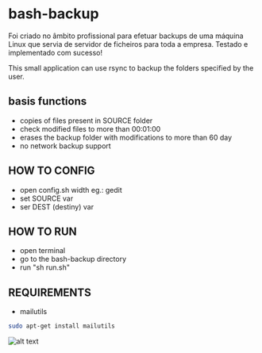 bash-backup
===========

Foi criado no âmbito profissional para efetuar backups de uma máquina Linux que servia de servidor de ficheiros para toda a empresa.
Testado e implementado com sucesso!

This small application can use rsync to backup the folders specified by the user.

## basis functions
* copies of files present in SOURCE folder
* check modified files to more than 00:01:00
* erases the backup folder with modifications to more than 60 day
* no network backup support

## HOW TO CONFIG
* open config.sh width eg.: gedit
* set SOURCE var
* ser DEST (destiny) var

## HOW TO RUN
* open terminal
* go to the bash-backup directory
* run "sh run.sh"

## REQUIREMENTS
* mailutils
```bash
sudo apt-get install mailutils
```


![alt text](https://github.com/NexuS-Pt/bash-backup/blob/master/System_monitor_Activity.png?raw=true  "image of system monitor from linux mint kde")
